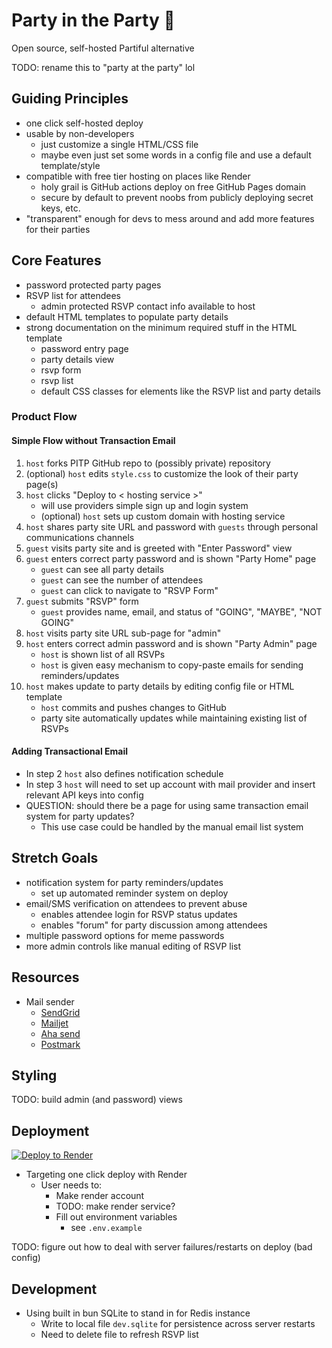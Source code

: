 # Party in the Party 👃

Open source, self-hosted Partiful alternative

TODO: rename this to "party at the party" lol

## Guiding Principles

- one click self-hosted deploy
- usable by non-developers
  - just customize a single HTML/CSS file
  - maybe even just set some words in a config file and use a default template/style
- compatible with free tier hosting on places like Render
  - holy grail is GitHub actions deploy on free GitHub Pages domain
  - secure by default to prevent noobs from publicly deploying secret keys, etc.
- "transparent" enough for devs to mess around and add more features for their parties

## Core Features

- password protected party pages
- RSVP list for attendees
  - admin protected RSVP contact info available to host
- default HTML templates to populate party details
- strong documentation on the minimum required stuff in the HTML template
  - password entry page
  - party details view
  - rsvp form
  - rsvp list
  - default CSS classes for elements like the RSVP list and party details

### Product Flow

#### Simple Flow without Transaction Email

1. `host` forks PITP GitHub repo to (possibly private) repository
2. (optional) `host` edits `style.css` to customize the look of their party page(s)
3. `host` clicks "Deploy to < hosting service >"
    - will use providers simple sign up and login system
    - (optional) `host` sets up custom domain with hosting service
4. `host` shares party site URL and password with `guests` through personal communications channels
5. `guest` visits party site and is greeted with "Enter Password" view
6. `guest` enters correct party password and is shown "Party Home" page
    - `guest` can see all party details
    - `guest` can see the number of attendees
    - `guest` can click to navigate to "RSVP Form"
7. `guest` submits "RSVP" form
    - `guest` provides name, email, and status of "GOING", "MAYBE", "NOT GOING"
8. `host` visits party site URL sub-page for "admin"
9. `host` enters correct admin password and is shown "Party Admin" page
    - `host` is shown list of all RSVPs
    - `host` is given easy mechanism to copy-paste emails for sending reminders/updates
10. `host` makes update to party details by editing config file or HTML template
    - `host` commits and pushes changes to GitHub
    - party site automatically updates while maintaining existing list of RSVPs

#### Adding Transactional Email

- In step 2 `host` also defines notification schedule
- In step 3 `host` will need to set up account with mail provider and insert relevant API keys into config
- QUESTION: should there be a page for using same transaction email system for party updates?
  - This use case could be handled by the manual email list system

## Stretch Goals

- notification system for party reminders/updates
  - set up automated reminder system on deploy
- email/SMS verification on attendees to prevent abuse
  - enables attendee login for RSVP status updates
  - enables "forum" for party discussion among attendees
- multiple password options for meme passwords
- more admin controls like manual editing of RSVP list

## Resources

- Mail sender
  - [SendGrid](https://sendgrid.com/en-us/pricing)
  - [Mailjet](https://www.mailjet.com/pricing/)
  - [Aha send](https://ahasend.com/pricing)
  - [Postmark](https://postmarkapp.com/pricing)

## Styling

TODO: build admin (and password) views

## Deployment

[![Deploy to Render](https://render.com/images/deploy-to-render-button.svg)](https://render.com/deploy?repo=https://github.com/ferntheplant/pitp)

- Targeting one click deploy with Render
  - User needs to:
    - Make render account
    - TODO: make render service?
    - Fill out environment variables
      - see `.env.example`

TODO: figure out how to deal with server failures/restarts on deploy (bad config)

## Development

- Using built in bun SQLite to stand in for Redis instance
  - Write to local file `dev.sqlite` for persistence across server restarts
  - Need to delete file to refresh RSVP list
